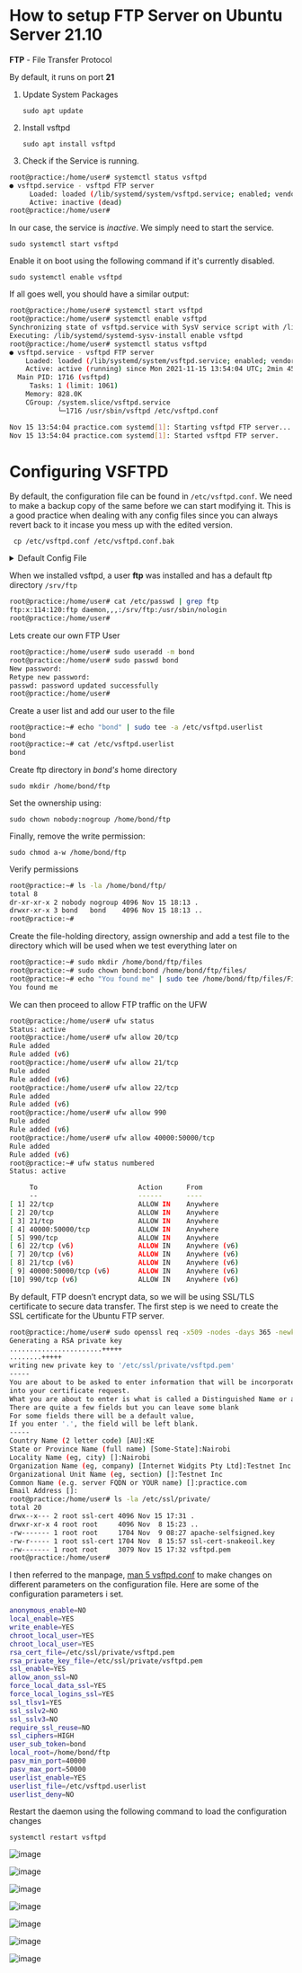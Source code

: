 # How to setup FTP Server on Ubuntu Server 21.10

**FTP** - File Transfer Protocol

By default, it runs on port **21**

1. Update System Packages

    `sudo apt update`

2. Install vsftpd

    `sudo apt install vsftpd`

3. Check if the Service is running.

```bash
root@practice:/home/user# systemctl status vsftpd
● vsftpd.service - vsftpd FTP server
     Loaded: loaded (/lib/systemd/system/vsftpd.service; enabled; vendor preset: enabled)
     Active: inactive (dead)
root@practice:/home/user#
```

In our case, the service is _inactive_. We simply need to start the service.
    
    sudo systemctl start vsftpd

Enable it on boot using the following command if it's currently disabled.
    
    sudo systemctl enable vsftpd
    
If all goes well, you should have a similar output:

 ```bash
 root@practice:/home/user# systemctl start vsftpd
root@practice:/home/user# systemctl enable vsftpd
Synchronizing state of vsftpd.service with SysV service script with /lib/systemd/systemd-sysv-install.
Executing: /lib/systemd/systemd-sysv-install enable vsftpd
root@practice:/home/user# systemctl status vsftpd
● vsftpd.service - vsftpd FTP server
     Loaded: loaded (/lib/systemd/system/vsftpd.service; enabled; vendor preset: enabled)
     Active: active (running) since Mon 2021-11-15 13:54:04 UTC; 2min 45s ago
   Main PID: 1716 (vsftpd)
      Tasks: 1 (limit: 1061)
     Memory: 828.0K
     CGroup: /system.slice/vsftpd.service
             └─1716 /usr/sbin/vsftpd /etc/vsftpd.conf

Nov 15 13:54:04 practice.com systemd[1]: Starting vsftpd FTP server...
Nov 15 13:54:04 practice.com systemd[1]: Started vsftpd FTP server.
 ```
 
 # Configuring VSFTPD
 
 By default, the configuration file can be found in `/etc/vsftpd.conf`. We need to make a backup copy of the same before we can start modifying it. This is a good practice when dealing with any config files since you can always revert back to it incase you mess up with the edited version.
 
 ` cp /etc/vsftpd.conf /etc/vsftpd.conf.bak`
 
 <details>
  <summary>Default Config File</summary>
  
  ```bash
    root@practice:/home/user# cat /etc/vsftpd.conf
# Example config file /etc/vsftpd.conf
#
# The default compiled in settings are fairly paranoid. This sample file
# loosens things up a bit, to make the ftp daemon more usable.
# Please see vsftpd.conf.5 for all compiled in defaults.
#
# READ THIS: This example file is NOT an exhaustive list of vsftpd options.
# Please read the vsftpd.conf.5 manual page to get a full idea of vsftpd's
# capabilities.
#
#
# Run standalone?  vsftpd can run either from an inetd or as a standalone
# daemon started from an initscript.
listen=NO
#
# This directive enables listening on IPv6 sockets. By default, listening
# on the IPv6 "any" address (::) will accept connections from both IPv6
# and IPv4 clients. It is not necessary to listen on *both* IPv4 and IPv6
# sockets. If you want that (perhaps because you want to listen on specific
# addresses) then you must run two copies of vsftpd with two configuration
# files.
listen_ipv6=YES
#
# Allow anonymous FTP? (Disabled by default).
anonymous_enable=NO
#
# Uncomment this to allow local users to log in.
local_enable=YES
#
# Uncomment this to enable any form of FTP write command.
#write_enable=YES
#
# Default umask for local users is 077. You may wish to change this to 022,
# if your users expect that (022 is used by most other ftpd's)
#local_umask=022
#
# Uncomment this to allow the anonymous FTP user to upload files. This only
# has an effect if the above global write enable is activated. Also, you will
# obviously need to create a directory writable by the FTP user.
#anon_upload_enable=YES
#
# Uncomment this if you want the anonymous FTP user to be able to create
# new directories.
#anon_mkdir_write_enable=YES
#
# Activate directory messages - messages given to remote users when they
# go into a certain directory.
dirmessage_enable=YES
#
# If enabled, vsftpd will display directory listings with the time
# in  your  local  time  zone.  The default is to display GMT. The
# times returned by the MDTM FTP command are also affected by this
# option.
use_localtime=YES
#
# Activate logging of uploads/downloads.
xferlog_enable=YES
#
# Make sure PORT transfer connections originate from port 20 (ftp-data).
connect_from_port_20=YES
#
# If you want, you can arrange for uploaded anonymous files to be owned by
# a different user. Note! Using "root" for uploaded files is not
# recommended!
#chown_uploads=YES
#chown_username=whoever
#
# You may override where the log file goes if you like. The default is shown
# below.
#xferlog_file=/var/log/vsftpd.log
#
# If you want, you can have your log file in standard ftpd xferlog format.
# Note that the default log file location is /var/log/xferlog in this case.
#xferlog_std_format=YES
#
# You may change the default value for timing out an idle session.
#idle_session_timeout=600
#
# You may change the default value for timing out a data connection.
#data_connection_timeout=120
#
# It is recommended that you define on your system a unique user which the
# ftp server can use as a totally isolated and unprivileged user.
#nopriv_user=ftpsecure
#
# Enable this and the server will recognise asynchronous ABOR requests. Not
# recommended for security (the code is non-trivial). Not enabling it,
# however, may confuse older FTP clients.
#async_abor_enable=YES
#
# By default the server will pretend to allow ASCII mode but in fact ignore
# the request. Turn on the below options to have the server actually do ASCII
# mangling on files when in ASCII mode.
# Beware that on some FTP servers, ASCII support allows a denial of service
# attack (DoS) via the command "SIZE /big/file" in ASCII mode. vsftpd
# predicted this attack and has always been safe, reporting the size of the
# raw file.
# ASCII mangling is a horrible feature of the protocol.
#ascii_upload_enable=YES
#ascii_download_enable=YES
#
# You may fully customise the login banner string:
#ftpd_banner=Welcome to blah FTP service.
#
# You may specify a file of disallowed anonymous e-mail addresses. Apparently
# useful for combatting certain DoS attacks.
#deny_email_enable=YES
# (default follows)
#banned_email_file=/etc/vsftpd.banned_emails
#
# You may restrict local users to their home directories.  See the FAQ for
# the possible risks in this before using chroot_local_user or
# chroot_list_enable below.
#chroot_local_user=YES
#
# You may specify an explicit list of local users to chroot() to their home
# directory. If chroot_local_user is YES, then this list becomes a list of
# users to NOT chroot().
# (Warning! chroot'ing can be very dangerous. If using chroot, make sure that
# the user does not have write access to the top level directory within the
# chroot)
#chroot_local_user=YES
#chroot_list_enable=YES
# (default follows)
#chroot_list_file=/etc/vsftpd.chroot_list
#
# You may activate the "-R" option to the builtin ls. This is disabled by
# default to avoid remote users being able to cause excessive I/O on large
# sites. However, some broken FTP clients such as "ncftp" and "mirror" assume
# the presence of the "-R" option, so there is a strong case for enabling it.
#ls_recurse_enable=YES
#
# Customization
#
# Some of vsftpd's settings don't fit the filesystem layout by
# default.
#
# This option should be the name of a directory which is empty.  Also, the
# directory should not be writable by the ftp user. This directory is used
# as a secure chroot() jail at times vsftpd does not require filesystem
# access.
secure_chroot_dir=/var/run/vsftpd/empty
#
# This string is the name of the PAM service vsftpd will use.
pam_service_name=vsftpd
#
# This option specifies the location of the RSA certificate to use for SSL
# encrypted connections.
rsa_cert_file=/etc/ssl/certs/ssl-cert-snakeoil.pem
rsa_private_key_file=/etc/ssl/private/ssl-cert-snakeoil.key
ssl_enable=NO

#
# Uncomment this to indicate that vsftpd use a utf8 filesystem.
#utf8_filesystem=YES
root@practice:/home/user#

  ```
</details>


When we installed vsftpd, a user **ftp** was installed and has a default ftp directory `/srv/ftp`

```bash
root@practice:/home/user# cat /etc/passwd | grep ftp
ftp:x:114:120:ftp daemon,,,:/srv/ftp:/usr/sbin/nologin
root@practice:/home/user# 
```

Lets create our own FTP User

```bash
root@practice:/home/user# sudo useradd -m bond
root@practice:/home/user# sudo passwd bond
New password:
Retype new password:
passwd: password updated successfully
root@practice:/home/user#
```

Create a user list and add our user to the file

```bash
root@practice:~# echo "bond" | sudo tee -a /etc/vsftpd.userlist
bond
root@practice:~# cat /etc/vsftpd.userlist
bond
```

Create ftp directory in _bond's_ home directory

`sudo mkdir /home/bond/ftp`

Set the ownership using:

`sudo chown nobody:nogroup /home/bond/ftp`

Finally, remove the write permission:

`sudo chmod a-w /home/bond/ftp`

Verify permissions

```bash
root@practice:~# ls -la /home/bond/ftp/
total 8
dr-xr-xr-x 2 nobody nogroup 4096 Nov 15 18:13 .
drwxr-xr-x 3 bond   bond    4096 Nov 15 18:13 ..
root@practice:~# 
```

Create the file-holding directory, assign ownership and add a test file to the directory which will be used when we test everything later on

```bash
root@practice:~# sudo mkdir /home/bond/ftp/files
root@practice:~# sudo chown bond:bond /home/bond/ftp/files/
root@practice:~# echo "You found me" | sudo tee /home/bond/ftp/files/File.txt
You found me
```


We can then proceed to allow FTP traffic on the UFW

```bash
root@practice:/home/user# ufw status
Status: active
root@practice:/home/user# ufw allow 20/tcp
Rule added
Rule added (v6)
root@practice:/home/user# ufw allow 21/tcp
Rule added
Rule added (v6)
root@practice:/home/user# ufw allow 22/tcp
Rule added
Rule added (v6)
root@practice:/home/user# ufw allow 990
Rule added
Rule added (v6)
root@practice:/home/user# ufw allow 40000:50000/tcp
Rule added
Rule added (v6)
root@practice:~# ufw status numbered
Status: active

     To                         Action      From
     --                         ------      ----
[ 1] 22/tcp                     ALLOW IN    Anywhere
[ 2] 20/tcp                     ALLOW IN    Anywhere
[ 3] 21/tcp                     ALLOW IN    Anywhere
[ 4] 40000:50000/tcp            ALLOW IN    Anywhere
[ 5] 990/tcp                    ALLOW IN    Anywhere
[ 6] 22/tcp (v6)                ALLOW IN    Anywhere (v6)
[ 7] 20/tcp (v6)                ALLOW IN    Anywhere (v6)
[ 8] 21/tcp (v6)                ALLOW IN    Anywhere (v6)
[ 9] 40000:50000/tcp (v6)       ALLOW IN    Anywhere (v6)
[10] 990/tcp (v6)               ALLOW IN    Anywhere (v6)
```

By default, FTP doesn’t encrypt data, so we will be using SSL/TLS certificate to secure data transfer. The first step is we need to create the SSL certificate for the Ubuntu FTP server.


```bash
root@practice:/home/user# sudo openssl req -x509 -nodes -days 365 -newkey rsa:2048 -keyout /etc/ssl/private/vsftpd.pem -out /etc/ssl/private/vsftpd.pem
Generating a RSA private key
.......................+++++
........+++++
writing new private key to '/etc/ssl/private/vsftpd.pem'
-----
You are about to be asked to enter information that will be incorporated
into your certificate request.
What you are about to enter is what is called a Distinguished Name or a DN.
There are quite a few fields but you can leave some blank
For some fields there will be a default value,
If you enter '.', the field will be left blank.
-----
Country Name (2 letter code) [AU]:KE
State or Province Name (full name) [Some-State]:Nairobi
Locality Name (eg, city) []:Nairobi
Organization Name (eg, company) [Internet Widgits Pty Ltd]:Testnet Inc
Organizational Unit Name (eg, section) []:Testnet Inc
Common Name (e.g. server FQDN or YOUR name) []:practice.com
Email Address []:
root@practice:/home/user# ls -la /etc/ssl/private/
total 20
drwx--x--- 2 root ssl-cert 4096 Nov 15 17:31 .
drwxr-xr-x 4 root root     4096 Nov  8 15:23 ..
-rw------- 1 root root     1704 Nov  9 08:27 apache-selfsigned.key
-rw-r----- 1 root ssl-cert 1704 Nov  8 15:57 ssl-cert-snakeoil.key
-rw------- 1 root root     3079 Nov 15 17:32 vsftpd.pem
root@practice:/home/user#
```

I then referred to the manpage, [man 5 vsftpd.conf](https://linux.die.net/man/5/vsftpd.conf) to make changes on different parameters on the configuration file. Here are some of the configuration parameters i set.

```bash
anonymous_enable=NO
local_enable=YES
write_enable=YES
chroot_local_user=YES
chroot_local_user=YES
rsa_cert_file=/etc/ssl/private/vsftpd.pem
rsa_private_key_file=/etc/ssl/private/vsftpd.pem
ssl_enable=YES
allow_anon_ssl=NO
force_local_data_ssl=YES
force_local_logins_ssl=YES
ssl_tlsv1=YES
ssl_sslv2=NO
ssl_sslv3=NO
require_ssl_reuse=NO
ssl_ciphers=HIGH
user_sub_token=bond
local_root=/home/bond/ftp
pasv_min_port=40000
pasv_max_port=50000
userlist_enable=YES
userlist_file=/etc/vsftpd.userlist
userlist_deny=NO
```

Restart the daemon using the following command to load the configuration changes

`systemctl restart vsftpd`

![image](https://user-images.githubusercontent.com/58165365/141836559-e441eb50-5e46-45aa-8811-76d9838512c4.png)

![image](https://user-images.githubusercontent.com/58165365/141836981-f968a824-7073-4055-8108-b77ad7afeffa.png)

![image](https://user-images.githubusercontent.com/58165365/141837205-d880178e-7da0-4691-bd27-e36038fe3ccc.png)

![image](https://user-images.githubusercontent.com/58165365/141837450-e65b285c-03ae-47c7-829a-e3d2a9d711b5.png)

![image](https://user-images.githubusercontent.com/58165365/141837991-5cf973f3-d3ea-4e19-860f-8f60501ad1d6.png)

![image](https://user-images.githubusercontent.com/58165365/141839223-85f35b5b-6d24-4523-9fe9-c97920801cb0.png)

![image](https://user-images.githubusercontent.com/58165365/141839297-efc93bae-344f-4887-ab92-f2e4558b9688.png)




